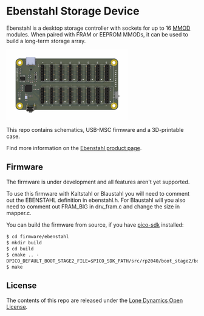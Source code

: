 # Ebenstahl Storage Device

Ebenstahl is a desktop storage controller with sockets for up to 16 [MMOD](https://github.com/machdyne/mmod) modules. When paired with FRAM or EEPROM MMODs, it can be used to build a long-term storage array.

![Ebenstahl](https://github.com/machdyne/ebenstahl/blob/c97c9766c0a3bc06164430417d3006f85a538926/ebenstahl.png)

This repo contains schematics, USB-MSC firmware and a 3D-printable case.

Find more information on the [Ebenstahl product page](https://machdyne.com/product/ebenstahl-storage-device/).

## Firmware

The firmware is under development and all features aren't yet supported.

To use this firmware with Kaltstahl or Blaustahl you will need to comment out the EBENSTAHL definition in ebenstahl.h. For Blaustahl will you also need to comment out FRAM\_BIG in drv\_fram.c and change the size in mapper.c.

You can build the firmware from source, if you have [pico-sdk](https://github.com/raspberrypi/pico-sdk) installed:

```
$ cd firmware/ebenstahl
$ mkdir build
$ cd build
$ cmake .. -DPICO_DEFAULT_BOOT_STAGE2_FILE=$PICO_SDK_PATH/src/rp2040/boot_stage2/boot2_generic_03h.S
$ make
```

## License

The contents of this repo are released under the [Lone Dynamics Open License](LICENSE.md).
